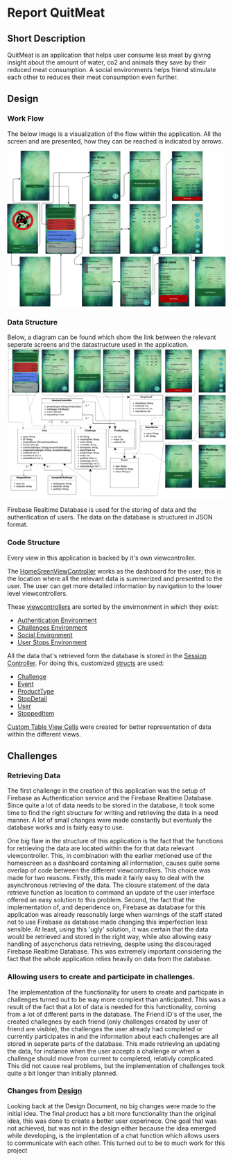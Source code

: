 # Report QuitMeat

## Short Description
QuitMeat is an application that helps user consume less meat by giving insight about the amount of water, co2 and animals they save by their reduced meat consumption. A social environments helps friend stimulate each other to reduces their meat consumption even further.

## Design
### Work Flow
The below image is a visualization of the flow within the application. All the screen and are presented, how they can be reached is indicated by arrows.  
  
<img src="/doc/WorkFlow.png"/>

### Data Structure
Below, a diagram can be found which show the link between the relevant seperate screens and the datastructure used in the application.  
<img src="/doc/DataStructureDiagram.png"/>

Firebase Realtime Database is used for the storing of data and the authentication of users. The data on the database is structured in JSON format.

### Code Structure
Every view in this application is backed by it's own viewcontroller.  

The [HomeSreenViewController](https://github.com/mellemeewis/final-project/blob/master/QuitMeat/QuitMeat/Code/Classes/View%20Controllers/HomeScreenViewController.swift) works as the dashboard for the user; this is the location where all the relevant data is summerized and presented to the user. The user can get more detailed information by navigation to the lower level viewcontrollers.  

These [viewcontrollers](https://github.com/mellemeewis/final-project/tree/master/QuitMeat/QuitMeat/Code/Classes/View%20Controllers) are sorted by the envirnonment in which they exist: 
- [Authentication Environment](https://github.com/mellemeewis/final-project/tree/master/QuitMeat/QuitMeat/Code/Classes/View%20Controllers/Authentication%20Environment)
- [Challenges Environment](https://github.com/mellemeewis/final-project/tree/master/QuitMeat/QuitMeat/Code/Classes/View%20Controllers/Challenges%20Environment)
- [Social Environment](https://github.com/mellemeewis/final-project/tree/master/QuitMeat/QuitMeat/Code/Classes/View%20Controllers/Social%20Environment)
- [User Stops Environment](https://github.com/mellemeewis/final-project/tree/master/QuitMeat/QuitMeat/Code/Classes/View%20Controllers/User%20Stops%20Environment)

All the data that's retrieved form the database is stored in the [Session Controller](https://github.com/mellemeewis/final-project/blob/master/QuitMeat/QuitMeat/Code/Classes/SessionController.swift). For doing this, customized [structs](https://github.com/mellemeewis/final-project/tree/master/QuitMeat/QuitMeat/Code/Structs) are used: 
- [Challenge](https://github.com/mellemeewis/final-project/blob/master/QuitMeat/QuitMeat/Code/Structs/Challenge.swift)
- [Event](https://github.com/mellemeewis/final-project/blob/master/QuitMeat/QuitMeat/Code/Structs/Event.swift)
- [ProductType](https://github.com/mellemeewis/final-project/blob/master/QuitMeat/QuitMeat/Code/Structs/ProductType.swift)
- [StopDetail](https://github.com/mellemeewis/final-project/blob/master/QuitMeat/QuitMeat/Code/Structs/StopDetail.swift)
- [User](https://github.com/mellemeewis/final-project/blob/master/QuitMeat/QuitMeat/Code/Structs/User.swift)
- [StoppedItem](https://github.com/mellemeewis/final-project/blob/master/QuitMeat/QuitMeat/Code/Structs/stoppedItem.swift)

[Custom Table View Cells](https://github.com/mellemeewis/final-project/tree/master/QuitMeat/QuitMeat/Code/Classes/Custom%20UITableViewCells) were created for better representation of data within the different views.

## Challenges
### Retrieving Data
The first challenge in the creation of this application was the setup of Firebase as Authentication service and the Firebase Realtime Database. Since quite a lot of data needs to be stored in the database, it took some time to find the right structure for writing and retrieving the data in a need manner. A lot of small changes were made constantly but eventualy the database works and is fairly easy to use. 

One big flaw in the structure of this application is the fact that the functions for retrieving the data are located within the for that data relevant viewcontroller. This, in combination with the earlier metioned use of the homescreen as a dashboard containing all information, causes quite some overlap of code between the different viewcontrollers. This choice was made for two reasons. Firstly, this made it fairly easy to deal with the asynchronous retrieving of the data. The closure statement of the data retrieve function as location to command an update of the user interface offered an easy solution to this problem. Second, the fact that the implementation of, and dependence on, Firebase as database for this application was already reasonably large when warnings of the staff stated not to use Firebase as database made changing this imperfection less sensible. At least, using this 'ugly' solution, it was certain that the data would be retrieved and stored in the right way, while also allowing easy handling of asycnchorus data retrieving, despite using the discouraged Firebase Realtime Database. This was extremely important considering the fact that the whole application relies heavily on data from the database. 

### Allowing users to create and participate in challenges.
The implementation of the functionality for users to create and particpate in challenges turned out to be way more complext than anticipated. This was a result of the fact that a lot of data is needed for this functionality, coming from a lot of different parts in the database. The Friend ID's of the user, the created challegnes by each friend (only challenges created by user of friend are visible), the challenges the user already had completed or currently participates in and the information about each challenges are all stored in seperate parts of the database. This made retrieving an updating the data, for instance when the user accepts a challenge or when a challenge should move from current to completed, relativly complicated. This did not cause real problems, but the implementation of challenges took quite a bit longer than initially planned.

### Changes from [Design](https://github.com/mellemeewis/final-project/blob/master/DESIGN.md)
Looking back at the Design Document, no big changes were made to the initial idea. The final product has a bit more functionality than the original idea, this was done to create a better user experinece. One goal that was not achieved, but was not in the design either because the idea emerged while developing, is the implentation of a chat function which allows users to communicate with each other. This turned out to be to much work for this project
